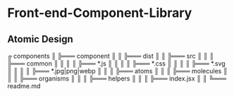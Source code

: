 # Front-end-Component-Library

## Atomic Design
╔ components
║ ╠═══ component
║ ║ ╠═══ dist
║ ║ ╠═══ src
║ ║ ║ ╠═══ common
║ ║ ║ ║ ╠═══ *.js
║ ║ ║ ║ ╠═══ *.css
║ ║ ║ ║ ╠═══ *.svg
║ ║ ║ ║ ╠═══ *.jpg|png|webp
║ ║ ║ ╠═══ atoms
║ ║ ║ ╠═══ molecules
║ ║ ║ ╠═══ organisms
║ ║ ║ ╠═══ helpers
║ ║ ║ ╠═══ index.jsx
║ ║ ╚═══ readme.md
      
